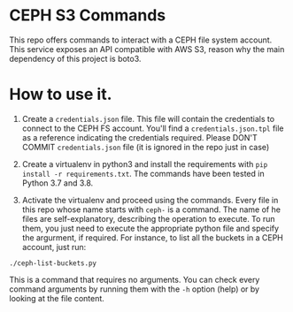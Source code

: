 # CEPH S3 Commands
This repo offers commands to interact with a CEPH file system account. This service exposes an API compatible with AWS S3, reason why the main dependency of this project is boto3.

# How to use it.

1. Create a `credentials.json` file. This file will contain the credentials to connect to the CEPH FS account. You'll find a `credentials.json.tpl` file as a reference indicating the credentials required. Please DON'T COMMIT `credentials.json` file (it is ignored in the repo just in case)

2. Create a virtualenv in python3 and install the requirements with `pip install -r requirements.txt`. The commands have been tested in Python 3.7 and 3.8.

3. Activate the virtualenv and proceed using the commands. Every file in this repo whose name starts with `ceph-` is a command. The name of he files are self-explanatory, describing the operation to execute. To run them, you just need to execute the appropriate python file and specify the argurment, if required. For instance, to list all the buckets in a CEPH account, just run:

`./ceph-list-buckets.py`

This is a command that requires no arguments. You can check every command arguments by running them with the `-h` option (help) or by looking at the file content.
